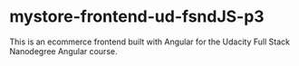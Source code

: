 # mystore-frontend-ud-fsndJS-p3
This is an ecommerce frontend built with Angular for the Udacity Full Stack Nanodegree Angular course. 
